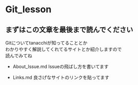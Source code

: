 # Git_lesson

## まずはこの文章を最後まで読んでください

Gitについてtanacchiが知ってることとか  
わかりやすく解説してくれてるサイトとか紹介しますので  
読んでみてね

* About_Issue.md
  Issueの飛ばし方を書いてます

* Links.md
   良さげなサイトのリンクを貼ってます